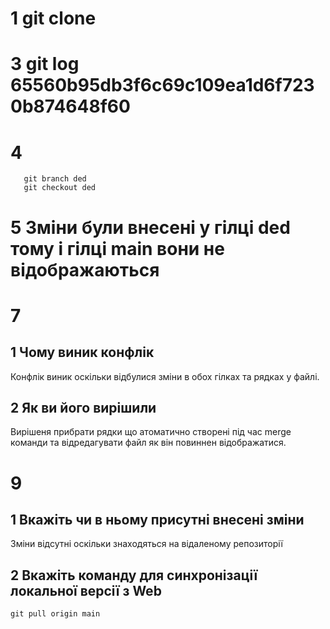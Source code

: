 # 1 git clone
# 3 git log 65560b95db3f6c69c109ea1d6f7230b874648f60
# 4 
```
   git branch ded
   git checkout ded
```
# 5 Зміни були внесені у гілці ded тому і гілці main вони не відображаються
# 7 
## 1 Чому виник конфлік
   Конфлік виник оскільки відбулися зміни в обох гілках та рядках у файлі.

## 2 Як ви його вирішили
   Вирішеня прибрати рядки що атоматично створені під час merge команди та відредагувати файл як він повиннен відображатися.
# 9 
## 1 Вкажіть чи в ньому присутні внесені зміни
   Зміни відсутні оскільки знаходяться на відаленому репозиторії

## 2 Вкажіть команду для синхронізації локальної версії з Web
```
git pull origin main
```
